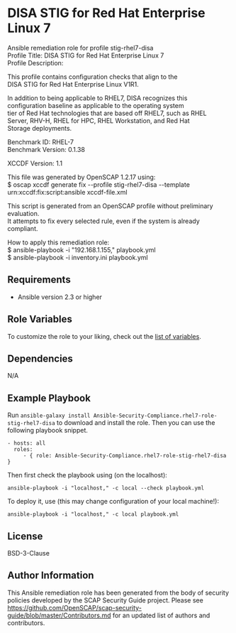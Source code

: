 DISA STIG for Red Hat Enterprise Linux 7
=========

Ansible remediation role for profile stig-rhel7-disa  
Profile Title:  DISA STIG for Red Hat Enterprise Linux 7  
Profile Description:  
  
This profile contains configuration checks that align to the   
DISA STIG for Red Hat Enterprise Linux V1R1.  
  
In addition to being applicable to RHEL7, DISA recognizes this   
configuration baseline as applicable to the operating system  
tier of Red Hat technologies that are based off RHEL7, such as RHEL  
Server,  RHV-H, RHEL for HPC, RHEL Workstation, and Red Hat   
Storage deployments.  
  
  
Benchmark ID:  RHEL-7  
Benchmark Version:  0.1.38  
  
XCCDF Version:  1.1  
  
This file was generated by OpenSCAP 1.2.17 using:  
	$ oscap xccdf generate fix --profile stig-rhel7-disa --template urn:xccdf:fix:script:ansible xccdf-file.xml   
  
This script is generated from an OpenSCAP profile without preliminary evaluation.  
It attempts to fix every selected rule, even if the system is already compliant.  
  
How to apply this remediation role:  
$ ansible-playbook -i "192.168.1.155," playbook.yml  
$ ansible-playbook -i inventory.ini playbook.yml

Requirements
------------

- Ansible version 2.3 or higher

Role Variables
--------------

To customize the role to your liking, check out the [list of variables](vars/main.yml).

Dependencies
------------

N/A

Example Playbook
----------------

Run `ansible-galaxy install Ansible-Security-Compliance.rhel7-role-stig-rhel7-disa` to
download and install the role. Then you can use the following playbook snippet.


    - hosts: all
      roles:
         - { role: Ansible-Security-Compliance.rhel7-role-stig-rhel7-disa }


Then first check the playbook using (on the localhost):

    ansible-playbook -i "localhost," -c local --check playbook.yml

To deploy it, use (this may change configuration of your local machine!):

    ansible-playbook -i "localhost," -c local playbook.yml


License
-------

BSD-3-Clause

Author Information
------------------

This Ansible remediation role has been generated from the body of security policies developed by the SCAP Security Guide project. Please see https://github.com/OpenSCAP/scap-security-guide/blob/master/Contributors.md for an updated list of authors and contributors.
